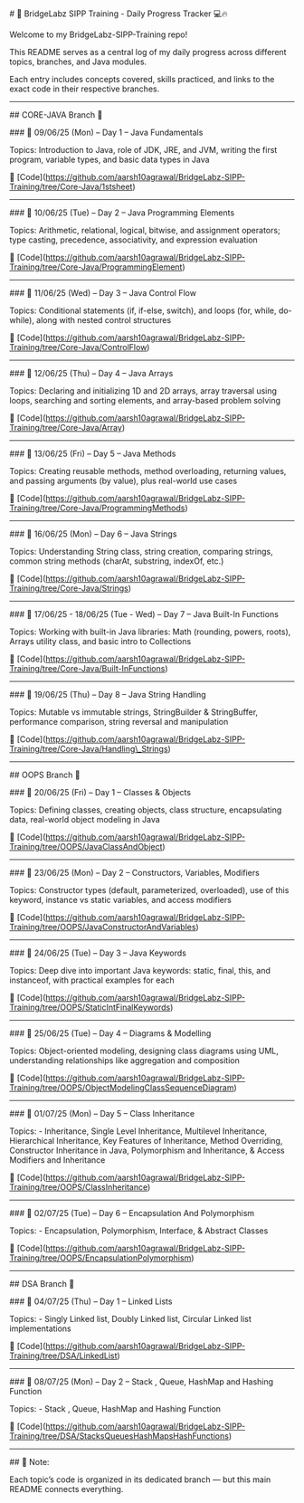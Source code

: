 \# 🧠 BridgeLabz SIPP Training - Daily Progress Tracker 💻🔥



Welcome to my BridgeLabz-SIPP-Training repo!  

This README serves as a central log of my daily progress across different topics, branches, and Java modules.  

Each entry includes concepts covered, skills practiced, and links to the exact code in their respective branches.



---



\## CORE-JAVA Branch 📂



\### 📅 09/06/25 (Mon) – Day 1 – Java Fundamentals  

Topics: Introduction to Java, role of JDK, JRE, and JVM, writing the first program, variable types, and basic data types in Java  

🔗 \[Code](https://github.com/aarsh10agrawal/BridgeLabz-SIPP-Training/tree/Core-Java/1stsheet)



---



\### 📅 10/06/25 (Tue) – Day 2 – Java Programming Elements  

Topics: Arithmetic, relational, logical, bitwise, and assignment operators; type casting, precedence, associativity, and expression evaluation  

🔗 \[Code](https://github.com/aarsh10agrawal/BridgeLabz-SIPP-Training/tree/Core-Java/ProgrammingElement)



---



\### 📅 11/06/25 (Wed) – Day 3 – Java Control Flow  

Topics: Conditional statements (if, if-else, switch), and loops (for, while, do-while), along with nested control structures  

🔗 \[Code](https://github.com/aarsh10agrawal/BridgeLabz-SIPP-Training/tree/Core-Java/ControlFlow)



---



\### 📅 12/06/25 (Thu) – Day 4 – Java Arrays  

Topics: Declaring and initializing 1D and 2D arrays, array traversal using loops, searching and sorting elements, and array-based problem solving  

🔗 \[Code](https://github.com/aarsh10agrawal/BridgeLabz-SIPP-Training/tree/Core-Java/Array)



---



\### 📅 13/06/25 (Fri) – Day 5 – Java Methods  

Topics: Creating reusable methods, method overloading, returning values, and passing arguments (by value), plus real-world use cases  

🔗 \[Code](https://github.com/aarsh10agrawal/BridgeLabz-SIPP-Training/tree/Core-Java/ProgrammingMethods)



---



\### 📅 16/06/25 (Mon) – Day 6 – Java Strings  

Topics: Understanding String class, string creation, comparing strings, common string methods (charAt, substring, indexOf, etc.)  

🔗 \[Code](https://github.com/aarsh10agrawal/BridgeLabz-SIPP-Training/tree/Core-Java/Strings)



---



\### 📅 17/06/25 - 18/06/25 (Tue - Wed) – Day 7 – Java Built-In Functions  

Topics: Working with built-in Java libraries: Math (rounding, powers, roots), Arrays utility class, and basic intro to Collections  

🔗 \[Code](https://github.com/aarsh10agrawal/BridgeLabz-SIPP-Training/tree/Core-Java/Built-InFunctions)



---



\### 📅 19/06/25 (Thu) – Day 8 – Java String Handling  

Topics: Mutable vs immutable strings, StringBuilder \& StringBuffer, performance comparison, string reversal and manipulation  

🔗 \[Code](https://github.com/aarsh10agrawal/BridgeLabz-SIPP-Training/tree/Core-Java/Handling\_Strings)



---



\## OOPS Branch 🧱



\### 📅 20/06/25 (Fri) – Day 1 – Classes \& Objects  

Topics: Defining classes, creating objects, class structure, encapsulating data, real-world object modeling in Java  

🔗 \[Code](https://github.com/aarsh10agrawal/BridgeLabz-SIPP-Training/tree/OOPS/JavaClassAndObject)



---



\### 📅 23/06/25 (Mon) – Day 2 – Constructors, Variables, Modifiers  

Topics: Constructor types (default, parameterized, overloaded), use of this keyword, instance vs static variables, and access modifiers  

🔗 \[Code](https://github.com/aarsh10agrawal/BridgeLabz-SIPP-Training/tree/OOPS/JavaConstructorAndVariables)



---



\### 📅 24/06/25 (Tue) – Day 3 – Java Keywords  

Topics: Deep dive into important Java keywords: static, final, this, and instanceof, with practical examples for each  

🔗 \[Code](https://github.com/aarsh10agrawal/BridgeLabz-SIPP-Training/tree/OOPS/StaticIntFinalKeywords)



---



\### 📅 25/06/25 (Tue) – Day 4 – Diagrams \& Modelling  

Topics: Object-oriented modeling, designing class diagrams using UML, understanding relationships like aggregation and composition  

🔗 \[Code](https://github.com/aarsh10agrawal/BridgeLabz-SIPP-Training/tree/OOPS/ObjectModelingClassSequenceDiagram)



---



\### 📅 01/07/25 (Mon) – Day 5 – Class Inheritance  

Topics: - Inheritance, Single Level Inheritance, Multilevel Inheritance, Hierarchical Inheritance, Key Features of Inheritance, Method Overriding, Constructor Inheritance in Java, Polymorphism and Inheritance, \& Access Modifiers and Inheritance  

🔗 \[Code](https://github.com/aarsh10agrawal/BridgeLabz-SIPP-Training/tree/OOPS/ClassInheritance)



---



\### 📅 02/07/25 (Tue) – Day 6 – Encapsulation And Polymorphism 

Topics: - Encapsulation, Polymorphism, Interface, \& Abstract Classes  

🔗 \[Code](https://github.com/aarsh10agrawal/BridgeLabz-SIPP-Training/tree/OOPS/EncapsulationPolymorphism)



---



\## DSA Branch 📂



\### 📅 04/07/25 (Thu) – Day 1 – Linked Lists 

Topics: - Singly Linked list, Doubly Linked list, Circular Linked list implementations  

🔗 \[Code](https://github.com/aarsh10agrawal/BridgeLabz-SIPP-Training/tree/DSA/LinkedList)



---



\### 📅 08/07/25 (Mon) – Day 2 – Stack , Queue, HashMap and Hashing Function 

Topics: - Stack , Queue, HashMap and Hashing Function 

🔗 \[Code](https://github.com/aarsh10agrawal/BridgeLabz-SIPP-Training/tree/DSA/StacksQueuesHashMapsHashFunctions)



---




\## 📝 Note:

Each topic’s code is organized in its dedicated branch — but this main README connects everything.

